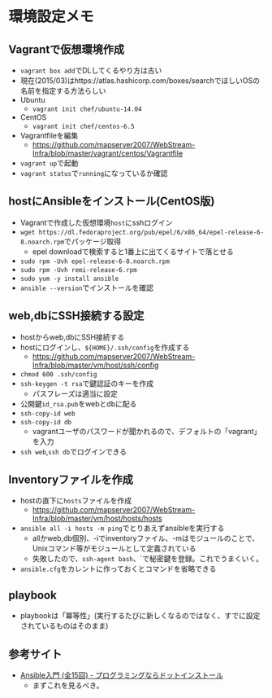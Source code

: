 # 環境設定メモ

## Vagrantで仮想環境作成
* `vagrant box add`でDLしてくるやり方は古い
* 現在(2015/03)はhttps://atlas.hashicorp.com/boxes/searchでほしいOSの名前を指定する方法らしい
* Ubuntu
    * `vagrant init chef/ubuntu-14.04`
* CentOS
    * `vagrant init chef/centos-6.5`
* Vagrantfileを編集
    * https://github.com/mapserver2007/WebStream-Infra/blob/master/vagrant/centos/Vagrantfile
* `vagrant up`で起動
* `vagrant status`で`running`になっているか確認

## hostにAnsibleをインストール(CentOS版)
* Vagrantで作成した仮想環境`host`にsshログイン
* `wget https://dl.fedoraproject.org/pub/epel/6/x86_64/epel-release-6-8.noarch.rpm`でパッケージ取得
    * epel downloadで検索すると1番上に出てくるサイトで落とせる
* `sudo rpm -Uvh epel-release-6-8.noarch.rpm`
* `sudo rpm -Uvh remi-release-6.rpm`
* `sudo yum -y install ansible`
* `ansible --version`でインストールを確認

## web,dbにSSH接続する設定
* hostからweb,dbにSSH接続する
* hostにログインし、`${HOME}/.ssh/config`を作成する
    * https://github.com/mapserver2007/WebStream-Infra/blob/master/vm/host/ssh/config
* `chmod 600 .ssh/config`
* `ssh-keygen -t rsa`で鍵認証のキーを作成
    * パスフレーズは適当に設定
* 公開鍵`id_rsa.pub`をwebとdbに配る
* `ssh-copy-id web`
* `ssh-copy-id db`
    * vagrantユーザのパスワードが聞かれるので、デフォルトの「vagrant」を入力
* `ssh web`,`ssh db`でログインできる

## Inventoryファイルを作成
* hostの直下に`hosts`ファイルを作成
    * https://github.com/mapserver2007/WebStream-Infra/blob/master/vm/host/hosts/hosts
* `ansible all -i hosts -m ping`でとりあえずansibleを実行する
    * allかweb,db個別、-iでinventoryファイル、-mはモジュールのことで、Unixコマンド等がモジュールとして定義されている
    * 失敗したので、`ssh-agent bash`、`で秘密鍵を登録。これでうまくいく。
* `ansible.cfg`をカレントに作っておくとコマンドを省略できる

## playbook
* playbookは「冪等性」(実行するたびに新しくなるのではなく、すでに設定されているものはそのまま)


## 参考サイト
* [Ansible入門 (全15回) - プログラミングならドットインストール](http://dotinstall.com/lessons/basic_ansible)
    * まずこれを見るべき。